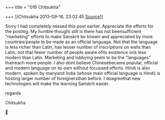 +++
title = "016 Chitsukha"

+++
[[Chitsukha	2013-09-16, 23:02:45 [Source](https://groups.google.com/g/samskrita/c/6tEt2KuTCEQ)]]



Sorry I had completely missed this post earlier. Appreciate the efforts for the posting. My humble thought still is there has not beensufficient "marketing" efforts to make Sanskrit be known and appreciated by more countries/people to be made as an official language. Not that the language is less richer than Latin, has lesser number of inscriptions on walls than Latin, not that fewer number of people aware ofits existence oris less modern than Latin. Marketing and lobbying seem to be the "languages" thatreach more people. I also dont believe Chinesebecame popular, official and modern language on its own without focussed efforts. Hindi is also modern, spoken by manyand India (whose main official language is Hindi) is hosting larger number of foreignersthan before. I doagreethat new technologies will make the learning Sanskrit easier.



regards

Chitsukha



